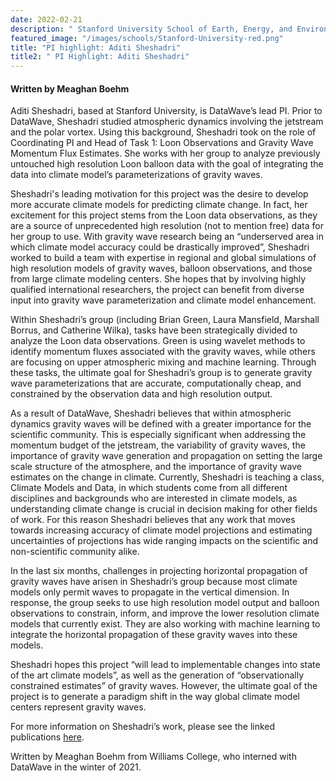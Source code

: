 ```yaml
---
date: 2022-02-21
description: " Stanford University School of Earth, Energy, and Environmental Science "
featured_image: "/images/schools/Stanford-University-red.png"
title: "PI highlight: Aditi Sheshadri"
title2: " PI Highlight: Aditi Sheshadri"
---
```

#### Written by Meaghan Boehm
Aditi Sheshadri, based at Stanford University, is DataWave’s lead PI. Prior to DataWave, Sheshadri studied atmospheric dynamics involving the jetstream and the polar vortex. Using this background, Sheshadri took on the role of Coordinating PI and Head of Task 1: Loon Observations and Gravity Wave Momentum Flux Estimates. She works with her group to analyze previously untouched high resolution Loon balloon data with the goal of integrating the data into climate model’s parameterizations of gravity waves. 
<!--more-->

  Sheshadri's leading motivation for this project was the desire to develop more accurate climate models for predicting climate change. In fact, her excitement for this project stems from the Loon data observations, as they are a source of unprecedented high resolution (not to mention free) data for her group to use. With gravity wave research being an “underserved area in which climate model accuracy could be drastically improved”, Sheshadri worked to build a team with expertise in regional and global simulations of high resolution models of gravity waves, balloon observations, and those from large climate modeling centers. She hopes that by involving highly qualified international researchers, the project can benefit from diverse input into gravity wave parameterization and climate model enhancement. 
   
  Within Sheshadri’s group (including Brian Green, Laura Mansfield, Marshall Borrus, and Catherine Wilka), tasks have been strategically divided to analyze the Loon data observations. Green is using wavelet methods to identify momentum fluxes associated with the gravity waves, while others are focusing on upper atmospheric mixing and machine learning. Through these tasks, the ultimate goal for Sheshadri’s group is to generate gravity wave parameterizations that are accurate, computationally cheap, and constrained by the observation data and high resolution output. 
	
  As a result of DataWave, Sheshadri believes that within atmospheric dynamics gravity waves will be defined with a greater importance for the scientific community. This is especially significant when addressing the momentum budget of the jetstream, the variability of gravity waves, the importance of gravity wave generation and propagation on setting the large scale structure of the atmosphere, and the importance of gravity wave estimates on the change in climate. Currently, Sheshadri is teaching a class, Climate Models and Data, in which students come from all different disciplines and backgrounds who are interested in climate models, as understanding climate change is crucial in decision making for other fields of work. For this reason Sheshadri believes that any work that moves towards increasing accuracy of climate model projections and estimating uncertainties of projections has wide ranging impacts on the scientific and non-scientific community alike. 
	
  In the last six months, challenges in projecting horizontal propagation of gravity waves have arisen in Sheshadri’s group because most climate models only permit waves to propagate in the vertical dimension. In response, the group seeks to use high resolution model output and balloon observations to constrain, inform, and improve the lower resolution climate models that currently exist. They are also working with machine learning to integrate the horizontal propagation of these gravity waves into these models. 
	
  Sheshadri hopes this project “will lead to implementable changes into state of the art climate models”, as well as the generation of  “observationally constrained estimates” of gravity waves. However, the ultimate goal of the project is to generate a paradigm shift in the way global climate model centers represent gravity waves.	
	
For more information on Sheshadri’s work, please see the linked publications [here](https://profiles.stanford.edu/aditi-sheshadri?tab=publications).

Written by Meaghan Boehm from Williams College, who interned with DataWave in the winter of 2021. 
